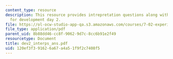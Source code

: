 ```yaml
---
content_type: resource
description: This resource provides intrepretation questions along with their answers
  for development day 2.
file: https://ol-ocw-studio-app-qa.s3.amazonaws.com/courses/7-02-experimental-biology-communication-spring-2005/120ef3f391626a67a4a51f9f2c7408f5_dev2_interps_ans.pdf
file_type: application/pdf
parent_uid: 8b88dd46-cc8f-9062-9d7c-8cc6b91e2f49
resourcetype: Document
title: dev2_interps_ans.pdf
uid: 120ef3f3-9162-6a67-a4a5-1f9f2c7408f5
---
```

